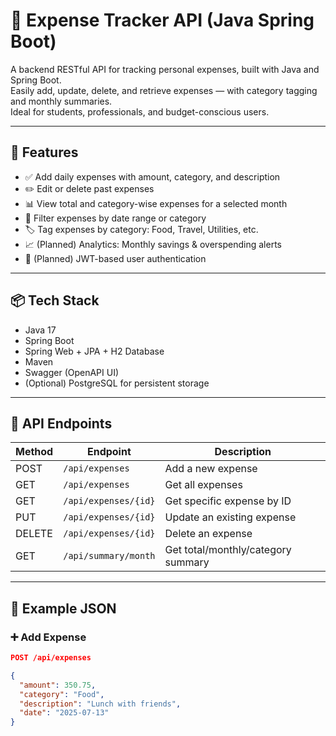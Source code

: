 # 💸 Expense Tracker API (Java Spring Boot)

A backend RESTful API for tracking personal expenses, built with Java and Spring Boot.  
Easily add, update, delete, and retrieve expenses — with category tagging and monthly summaries.  
Ideal for students, professionals, and budget-conscious users.

---

## 🚀 Features

- ✅ Add daily expenses with amount, category, and description
- ✏️ Edit or delete past expenses
- 📊 View total and category-wise expenses for a selected month
- 📅 Filter expenses by date range or category
- 🏷️ Tag expenses by category: Food, Travel, Utilities, etc.
- 📈 (Planned) Analytics: Monthly savings & overspending alerts
- 🔐 (Planned) JWT-based user authentication

---

## 📦 Tech Stack

- Java 17
- Spring Boot
- Spring Web + JPA + H2 Database
- Maven
- Swagger (OpenAPI UI)
- (Optional) PostgreSQL for persistent storage

---

## 🧪 API Endpoints

| Method | Endpoint             | Description                          |
|--------|----------------------|--------------------------------------|
| POST   | `/api/expenses`      | Add a new expense                    |
| GET    | `/api/expenses`      | Get all expenses                     |
| GET    | `/api/expenses/{id}` | Get specific expense by ID           |
| PUT    | `/api/expenses/{id}` | Update an existing expense           |
| DELETE | `/api/expenses/{id}` | Delete an expense                    |
| GET    | `/api/summary/month` | Get total/monthly/category summary   |

---

## 📘 Example JSON

### ➕ Add Expense

```json
POST /api/expenses

{
  "amount": 350.75,
  "category": "Food",
  "description": "Lunch with friends",
  "date": "2025-07-13"
}
